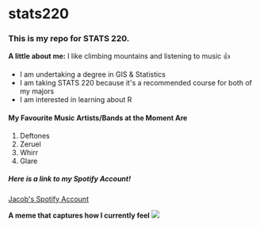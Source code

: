 # stats220

### This is my repo for STATS 220.

**A little about me:** I like climbing mountains and listening to music 👍

- I am undertaking a degree in GIS & Statistics
- I am taking STATS 220 because it's a recommended course for both of my majors
- I am interested in learning about R

  
#### My Favourite Music Artists/Bands at the Moment Are

1. Deftones
2. Zeruel
3. Whirr
4. Glare

##### *Here is a link to my Spotify Account!*
[Jacob's Spotify Account](https://open.spotify.com/user/tt6312?si=e4bd163d42b247ae)


****A meme that captures how I currently feel****
![](https://gifdb.com/images/high/guys-am-out-kermit-falling-off-building-ijaz2f2i7100uoqd.gif)
